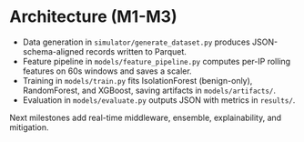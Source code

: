 # Architecture (M1-M3)

- Data generation in `simulator/generate_dataset.py` produces JSON-schema-aligned records written to Parquet.
- Feature pipeline in `models/feature_pipeline.py` computes per-IP rolling features on 60s windows and saves a scaler.
- Training in `models/train.py` fits IsolationForest (benign-only), RandomForest, and XGBoost, saving artifacts in `models/artifacts/`.
- Evaluation in `models/evaluate.py` outputs JSON with metrics in `results/`.

Next milestones add real-time middleware, ensemble, explainability, and mitigation.

